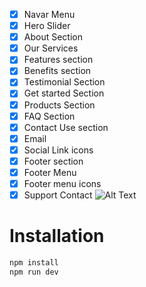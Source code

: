 
- [x] Navar Menu
- [x] Hero Slider
- [x] About Section
- [x] Our Services
- [x] Features section
- [x] Benefits section
- [x] Testimonial Section
- [x] Get started Section
- [x] Products Section
- [x] FAQ Section
- [x] Contact Use section
- [x] Email
- [x] Social Link icons
- [x] Footer section
- [x] Footer Menu
- [x] Footer menu icons
- [x] Support Contact
![Alt Text]([image_url](https://i.ibb.co/4WkgXgh/Screenshot-2023-10-31-165830.png)https://i.ibb.co/4WkgXgh/Screenshot-2023-10-31-165830.png)

# Installation
```bash
npm install
npm run dev
